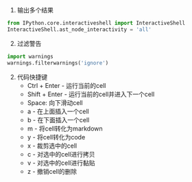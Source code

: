 1. 输出多个结果
```python
from IPython.core.interactiveshell import InteractiveShell 
InteractiveShell.ast_node_interactivity = 'all'
```
2. 过滤警告

```python
import warnings
warnings.filterwarnings('ignore')
```



2. 代码快捷键
   - Ctrl + Enter - 运行当前的cell
   - Shift + Enter - 运行当前的cell并进入下一个cell
   - Space: 向下滑动cell
   - a - 在上面插入一个cell
   - b - 在下面插入一个cell
   - m - 将cell转化为markdown
   - y - 将cell转化为code
   - x - 裁剪选中的cell
   - c - 对选中的cell进行拷贝
   - v - 对选中的cell进行黏贴
   - z - 撤销cell的删除

